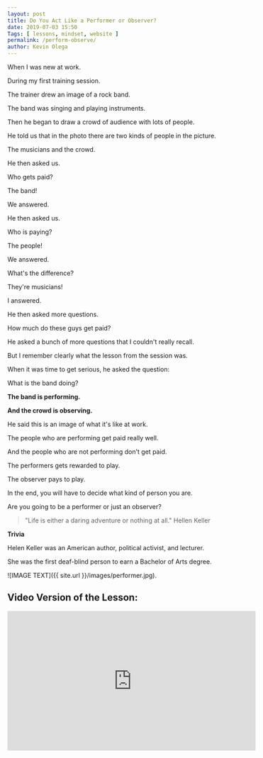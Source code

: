 ```yaml
--- 
layout: post 
title: Do You Act Like a Performer or Observer?
date: 2019-07-03 15:50
Tags: [ lessons, mindset, website ]
permalink: /perform-observe/ 
author: Kevin Olega 
--- 
```

When I was new at work.

During my first training session.

The trainer drew an image of a rock band.

The band was singing and playing instruments.

Then he began to draw a crowd of audience with lots of people.

He told us that in the photo there are two kinds of people in the picture.

The musicians and the crowd.

He then asked us.

Who gets paid?

The band! 

We answered.

He then asked us.

Who is paying?

The people!

We answered.

What's the difference?

They're musicians! 

I answered.

He then asked more questions.

How much do these guys get paid?

He asked a bunch of more questions that I couldn't really recall.

But I remember clearly what the lesson from the session was.

When it was time to get serious, he asked the question:

What is the band doing?

**The band is performing.**

**And the crowd is observing.**

He said this is an image of what it's like at work.

The people who are performing get paid really well.

And the people who are not performing don't get paid.

The performers gets rewarded to play.

The observer pays to play.

In the end, you will have to decide what kind of person you are.

Are you going to be a performer or just an observer?

> "Life is either a daring adventure or nothing at all." Hellen Keller

**Trivia**

Helen Keller was an American author, political activist, and lecturer. 

She was the first deaf-blind person to earn a Bachelor of Arts degree.

![IMAGE TEXT]({{ site.url }}/images/performer.jpg).

## Video Version of the Lesson:

<iframe width="560" height="315" src="https://www.youtube.com/embed/7NZqeVRJ06E" frameborder="0" allow="accelerometer; autoplay; encrypted-media; gyroscope; picture-in-picture" allowfullscreen></iframe>